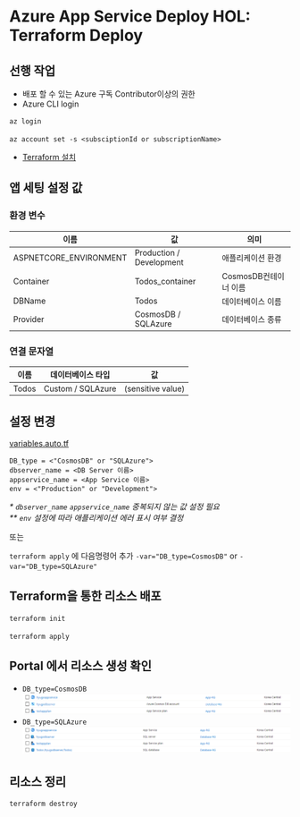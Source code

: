 # Azure App Service Deploy HOL: Terraform Deploy
## 선행 작업 
- 배포 할 수 있는 Azure 구독 Contributor이상의 권한
- Azure CLI login  

```
az login

az account set -s <subsciptionId or subscriptionName>
```

- [Terraform 설치](https://learn.hashicorp.com/tutorials/terraform/install-cli)

## 앱 세팅 설정 값
### 환경 변수

| 이름 | 값 | 의미 |
|-------------------------|---------------------------|---------------------|
|ASPNETCORE_ENVIRONMENT   | Production / Development  |애플리케이션 환경      |
|Container                | Todos_container           |CosmosDB컨테이너 이름  |
|DBName                   | Todos                     |데이터베이스 이름      |
|Provider                 | CosmosDB / SQLAzure       |데이터베이스 종류      |

### 연결 문자열

| 이름 | 데이터베이스 타입 | 값 |
|------|------------------|------------------|
|Todos |Custom / SQLAzure |(sensitive value) |


## 설정 변경
[variables.auto.tf](variables.auto.tf)
```
DB_type = <"CosmosDB" or "SQLAzure">
dbserver_name = <DB Server 이름>
appservice_name = <App Service 이름>
env = <"Production" or "Development">
```
*\* `dbserver_name` `appservice_name` 중복되지 않는 값 설정 필요*  
*\*\* `env` 설정에 따라 애플리케이션 에러 표시 여부 결정*  
    
또는   
  
`terraform apply` 에 다음명령어 추가 `-var="DB_type=CosmosDB"` or `-var="DB_type=SQLAzure"`

## Terraform을 통한 리소스 배포
```
terraform init

terraform apply
```
## Portal 에서 리소스 생성 확인
 - `DB_type=CosmosDB`
![resources](./images/msedge_dQJl6S2NjT.png)
 - `DB_type=SQLAzure`
![resources](./images/msedge_cBzprLSah8.png)

## 리소스 정리
```
terraform destroy
```